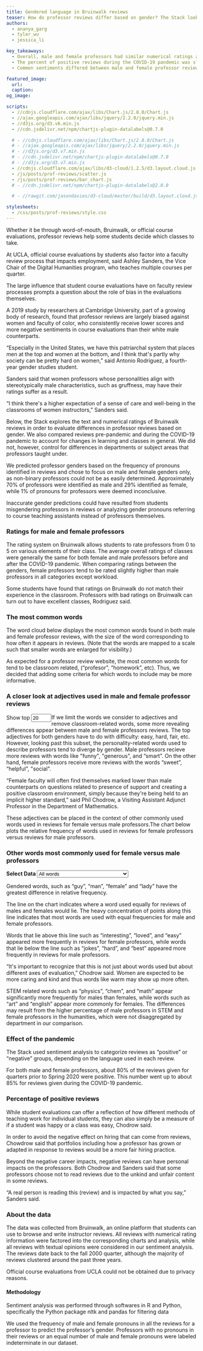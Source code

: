 ```yaml
---
title: Gendered language in Bruinwalk reviews
teaser: How do professor reviews differ based on gender? The Stack looks at the language used in professor reviews on Bruinwalk and examines how review sentiment changed during both online learning.
authors:
  - ananya_garg
  - tyler_wu
  - jessica_li

key_takeaways:
  - Overall, male and female professors had similar numerical ratings and percentages of positive reviews.
  - The percent of positive reviews during the COVID-19 pandemic was slightly higher than those before the pandemic.
  - Common sentiments differed between male and female professor reviews. Reviews for male professors commonly included words related to their teaching, such as “hard”, “smart”, and “understand”, while common words in reviews for female professors were “easy,” “sweet”, and “interesting”.

featured_image:
  url:
  caption:
og_image:

scripts:
  - //cdnjs.cloudflare.com/ajax/libs/Chart.js/2.8.0/Chart.js
  - //ajax.googleapis.com/ajax/libs/jquery/2.2.0/jquery.min.js
  - //d3js.org/d3.v6.min.js
  - //cdn.jsdelivr.net/npm/chartjs-plugin-datalabels@0.7.0

  # - //cdnjs.cloudflare.com/ajax/libs/Chart.js/2.8.0/Chart.js
  # - //ajax.googleapis.com/ajax/libs/jquery/2.2.0/jquery.min.js
  # - //d3js.org/d3.v7.min.js
  # - //cdn.jsdelivr.net/npm/chartjs-plugin-datalabels@0.7.0
  # - //d3js.org/d3.v7.min.js
  - //cdnjs.cloudflare.com/ajax/libs/d3-cloud/1.2.5/d3.layout.cloud.js
  - /js/posts/prof-reviews/scatter.js
  - /js/posts/prof-reviews/bar_chart.js
  # - //cdn.jsdelivr.net/npm/chartjs-plugin-datalabels@2.0.0    

  # - //rawgit.com/jasondavies/d3-cloud/master/build/d3.layout.cloud.js

stylesheets:
  - /css/posts/prof-reviews/style.css
---
```

<script src="https://cdn.jsdelivr.net/npm/chart.js@3.0.0/dist/chart.min.js"></script>

<script src="https://cdnjs.cloudflare.com/ajax/libs/chartjs-plugin-datalabels/2.0.0/chartjs-plugin-datalabels.min.js" integrity="sha512-R/QOHLpV1Ggq22vfDAWYOaMd5RopHrJNMxi8/lJu8Oihwi4Ho4BRFeiMiCefn9rasajKjnx9/fTQ/xkWnkDACg==" crossorigin="anonymous" referrerpolicy="no-referrer"></script>

<script type="module" src="/js/posts/prof-reviews/dropdownMenu.js"></script>
<script type="module" src="/js/posts/prof-reviews/word_cloud.js"></script>
<script type="module" src="/js/posts/prof-reviews/word_freq.js"></script>
<script type="module" src="/js/posts/prof-reviews/rating_vis2.js"></script>
<script type="module" src="/js/posts/prof-reviews/scatter.js"></script>
<!-- <script type="module" src="/js/posts/prof-reviews/bar_chart.js"></script> -->
<script type="module" src="/js/posts/prof-reviews/percent_pos.js"></script>

Whether it be through word-of-mouth, Bruinwalk, or official course evaluations, professor reviews help some students decide which classes to take.

At UCLA, official course evaluations by students also factor into a faculty review process that impacts employment, said Ashley Sanders, the Vice Chair of the Digital Humanities program, who teaches multiple courses per quarter.

The large influence that student course evaluations have on faculty review processes prompts a question about the role of bias in the evaluations themselves.

A 2019 study by researchers at Cambridge University, part of a growing body of research, found that professor reviews are largely biased against women and faculty of color, who consistently receive lower scores and more negative sentiments in course evaluations than their white male counterparts.

“Especially in the United States, we have this patriarchal system that places men at the top and women at the bottom, and I think that's partly why society can be pretty hard on women,” said Antonio Rodriguez, a fourth-year gender studies student.

Sanders said that women professors whose personalities align with stereotypically male characteristics, such as gruffness, may have their ratings suffer as a result.

“I think there's a higher expectation of a sense of care and well-being in the classrooms of women instructors,” Sanders said.

Below, the Stack explores the text and numerical ratings of Bruinwalk reviews in order to evaluate differences in professor reviews based on gender. We also compared reviews pre-pandemic and during the COVID-19 pandemic to account for changes in learning and classes in general. We did not, however, control for differences in departments or subject areas that professors taught under.

We predicted professor genders based on the frequency of pronouns identified in reviews and chose to focus on male and female genders only, as non-binary professors could not be as easily determined. Approximately 70% of professors were identified as male and 29% identified as female, while 1% of pronouns for professors were deemed inconclusive.

Inaccurate gender predictions could have resulted from students misgendering professors in reviews or analyzing gender pronouns referring to course teaching assistants instead of professors themselves.

### Ratings for male and female professors

<!-- bar chart -->
The rating system on Bruinwalk allows students to rate professors from 0 to 5 on various elements of their class. The average overall ratings of classes were generally the same for both female and male professors before and after the COVID-19 pandemic. When comparing ratings between the genders, female professors tend to be rated slightly higher than male professors in all categories except workload.

<div id="stats-menu3"></div>
<div id="rating-svg-div"></div>

Some students have found that ratings on Bruinwalk do not match their experience in the classroom. Professors with bad ratings on Bruinwalk can turn out to have excellent classes, Rodriguez said.

### The most common words

The word cloud below displays the most common words found in both male and female professor reviews, with the size of the word corresponding to how often it appears in reviews. (Note that the words are mapped to a scale such that smaller words are enlarged for visibility.)

<!-- word cloud -->
<div class="word-cloud-div">
  <!-- <div id="stats-menu2a" style="display: inline; float: left;">
    <label for="num-words-input2" 
      style="display: inline-block; text-align: right;">
      Show top
    </label>
    <input type="number" min="10" max="100" step="10" value="30" style="width:5em;" id="num-words-input2">
  </div>
  <div id="stats-menu2" style="display: inline; float: left;"></div><br> -->
  <div id="WC-div" class="WC-div"></div>
</div>

As expected for a professor review website, the most common words for tend to be classroom related, (“profesor”, “homework”, etc). Thus, we decided that adding some criteria for which words to include may be more informative.

### A closer look at adjectives used in male and female professor reviews

<!-- lollipop chart -->
<div id="lollipop-div">
  <div id="stats-menu1a" style="display: inline; float: left;">
    <label for="num-words-input1" 
      style="display: inline-block; text-align: right;">
      Show top
    </label>
    <input type="number" min="10" max="40" step="5" value="20" style="width:4em;" id="num-words-input1">
  </div>
  <div id="stats-menu1" style="display: inline; float: left;"></div>
  <div id="lollipop-svg-div"></div>
</div>

If we limit the words we consider to adjectives and remove classroom-related words, some more revealing differences appear between male and female professors reviews. The top adjectives for both genders have to do with difficulty: easy, hard, fair, etc. However, looking past this subset, the personality-related words used to describe professors tend to diverge by gender. Male professors recieve more reviews with words like "funny", "generous", and “smart”. On the other hand, female professors receive more reviews with the words “sweet”, “helpful”, "social".

“Female faculty will often find themselves marked lower than male counterparts on questions related to presence of support and creating a positive classroom environment, simply because they're being held to an implicit higher standard,” said Phil Chodrow, a Visiting Assistant Adjunct Professor in the Department of Mathematics.

These adjectives can be placed in the context of other commonly used words used in reviews for female versus male professors.The chart below plots the relative frequency of words used in reviews for female professors versus reviews for male professors.

### Other words most commonly used for female versus male professors

<!-- <form>  
<label> Select Data </label>  
<select>  
<option id = "full" value = "full"> All words   
</option>  
<option id = "subset" value = "subset"> Words with less than 0.4% frequency
</option>  
</select>  
</form>  
 -->
<form>  
<b> Select Data </b>  
<select id = "myList">  
<option id = "full" value = "full"> All words </option>  
<option id = "subset" value = "subset"> Words with less than 0.4% frequency </option>  
</select>  
</form>  

<div class="chart-container">
  <canvas id='scatter'></canvas>
</div>

Gendered words, such as “guy”, “man”, “female” and “lady” have the greatest difference in relative frequency.

The line on the chart indicates where a word used equally for reviews of males and females would lie. The heavy concentration of points along this line indicates that most words are used with equal frequencies for male and female professors.

Words that lie above this line such as “interesting”, “loved”, and “easy” appeared more frequently in reviews for female professors, while words that lie below the line such as “jokes”, “hard”, and “best” appeared more frequently in reviews for male professors.

“It's important to recognize that this is not just about words used but about different axes of evaluation,” Chodrow said. Women are expected to be more caring and kind and thus words like warm may show up more often.

STEM related words such as “physics”, “chem”, and “math” appear significantly more frequently for males than females, while words such as “art” and “english” appear more commonly for females. The differences may result from the higher percentage of male professors in STEM and female professors in the humanities, which were not disaggregated by department in our comparison.

### Effect of the pandemic

The Stack used sentiment analysis to categorize reviews as “positive” or “negative” groups, depending on the language used in each review.

For both male and female professors, about 80% of the reviews given for quarters prior to Spring 2020 were positive. This number went up to about 85% for reviews given during the COVID-19 pandemic.

### Percentage of positive reviews

<div class="chart-container">
  <canvas id='myChart'></canvas>
</div>

While student evaluations can offer a reflection of how different methods of teaching work for individual students, they can also simply be a measure of if a student was happy or a class was easy, Chodrow said.

In order to avoid the negative effect on hiring that can come from reviews, Chowdrow said that portfolios including how a professor has grown or adapted in response to reviews would be a more fair hiring practice.

Beyond the negative career impacts, negative reviews can have personal impacts on the professors. Both Chodrow and Sanders said that some professors choose not to read reviews due to the unkind and unfair content in some reviews.

“A real person is reading this (review) and is impacted by what you say,” Sanders said.

### About the data

The data was collected from Bruinwalk, an online platform that students can use to browse and write instructor reviews. All reviews with numerical rating information were factored into the corresponding charts and analysis, while all reviews with textual opinions were considered in our sentiment analysis. The reviews date back to the fall 2000 quarter, although the majority of reviews clustered around the past three years.

Official course evaluations from UCLA could not be obtained due to privacy reasons.

#### Methodology

Sentiment analysis was performed through softwares in R and Python, specifically the Python package nltk and pandas for filtering data

We used the frequency of male and female pronouns in all the reviews for a professor to predict the professor’s gender. Professors with no pronouns in their reviews or an equal number of male and female pronouns were labeled indeterminate in our dataset.
